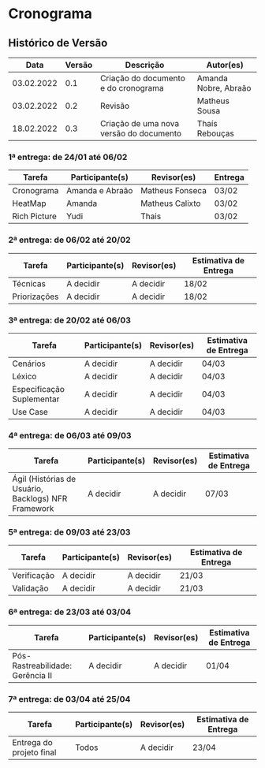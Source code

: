 # Cronograma

## Histórico de Versão

| Data         | Versão   | Descrição              | Autor(es)               |
|--------------|----------|------------------------|-------------------------|
|  03.02.2022  |   0.1    |  Criação do documento e do cronograma  |  Amanda Nobre, Abraão   |
|  03.02.2022  |   0.2    |  Revisão  |  Matheus Sousa   |
|  18.02.2022  |   0.3    |  Criação de uma nova versão do documento  |  Thaís Rebouças   |

### 1ª entrega: de 24/01 até 06/02

| Tarefa       | Participante(s) | Revisor(es) | Entrega |
|--------------|-----------------|-------------|---------|
| Cronograma   | Amanda e Abraão | Matheus Fonseca    | 03/02   |
| HeatMap      | Amanda          | Matheus Calixto       | 03/02   |
| Rich Picture | Yudi            | Thais       | 03/02   |

### 2ª entrega: de 06/02 até 20/02
| Tarefa       | Participante(s) | Revisor(es) | Estimativa de Entrega |
|--------------|-----------------|-------------|-----------------------|
| Técnicas     | A decidir       | A decidir   | 18/02                 |
| Priorizações | A decidir       | A decidir   | 18/02                 |

### 3ª entrega: de 20/02 até 06/03

| Tarefa                    | Participante(s) | Revisor(es) | Estimativa de Entrega |
|---------------------------|-----------------|-------------|-----------------------|
| Cenários                  | A decidir       | A decidir   | 04/03                 |
| Léxico                    | A decidir       | A decidir   | 04/03                 |
| Especificação Suplementar | A decidir       | A decidir   | 04/03                 |
| Use Case                  | A decidir       | A decidir   | 04/03                 |

### 4ª entrega: de 06/03 até 09/03

| Tarefa                       | Participante(s) | Revisor(es) | Estimativa de Entrega |
|-----------------------------------------------------|-----------------|-------------|-----------------------|
| Ágil (Histórias de Usuário, Backlogs) NFR Framework | A decidir       | A decidir   | 07/03                 |

### 5ª entrega: de 09/03 até 23/03
| Tarefa      | Participante(s) | Revisor(es) | Estimativa de Entrega |
|-------------|-----------------|-------------|-----------------------|
| Verificação | A decidir       | A decidir   | 21/03                 |
| Validação   | A decidir       | A decidir   | 21/03                 |

### 6ª entrega: de 23/03 até 03/04

| Tarefa                           | Participante(s) | Revisor(es) | Estimativa de Entrega |
|----------------------------------|-----------------|-------------|-----------------------|
| Pós-Rastreabilidade: Gerência II | A decidir       | A decidir   | 01/04                 |

### 7ª entrega: de 03/04 até 25/04

| Tarefa                   | Participante(s) | Revisor(es) | Estimativa de Entrega |
|--------------------------|-----------------|-------------|-----------------------|
| Entrega do projeto final | Todos           | A decidir   |     23/04             |
